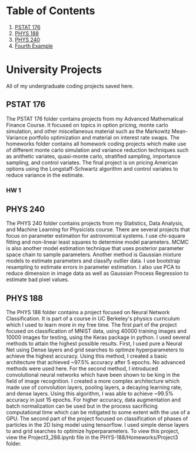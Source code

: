 # Table of Contents

1. [PSTAT 176](#PSTAT-176)
2. [PHYS 188](#PHYS-188)
3. [PHYS 240](#PHYS-240)
4. [Fourth Example](#fourth-examplehttpwwwfourthexamplecom)

# University Projects

All of my undergraduate coding projects saved here. 

## PSTAT 176
The PSTAT 176 folder contains projects from my Advanced Mathematical Finance Course. It focused on topics in option pricing, monte carlo simulation, and other miscellaneous material such as the Markowitz Mean-Variance portfolio optimization and material on interest rate swaps. The homeworks folder contains all homework coding projects which make use of different monte carlo simulation and variance reduction techniques such as anithetic variates, quasi-monte carlo, stratified sampling, importance sampling, and control variates. The final project is on pricing American options using the Longstaff-Schwartz algorithm and control variates to reduce variance in the estimate.

### HW 1

## PHYS 240
The PHYS 240 folder contains projects from my Statistics, Data Analysis, and Machine Learning for Physicists course. There are several projects that focus on parameter estimation for astronomical systems. I use chi-square fitting and non-linear least squares to determine model parameters. MCMC is also another model estimation technique that uses posterior parameter space chain to sample parameters. Another method is Gaussian mixture models to estimate parameters and classify outlier data. I use bootstrap resampling to estimate errors in parameter estimation. I also use PCA to reduce dimension in image data as well as Gaussian Process Regression to estimate bad pixel values.

## PHYS 188
The PHYS 188 folder contains a project focused on Neural Network Classification. It is part of a course in UC Berkeley's physics curriculum which I used to learn more in my free time. The first part of the project focused on classification of MNIST data, using 40000 training images and 10000 images for testing, using the Keras package in python. I used several methods to attain the highest possible results. First, I used pure a Neural Net using Dense layers and grid searches to optimze hyperparameters to achieve the highest accuracy. Using this method, I created a basic architecture that achieved ~97.5% accuracy after 5 epochs. No advanced methods were used here. For the second method, I introduced convolutional neural networks which have been shown to be king in the field of image recognition. I created a more complex architecture which made use of convolution layers, pooling layers, a decaying learning rate, and dense layers. Using this algorithm, I was able to achieve ~99.5% accuracy in just 15 epochs. For higher accuracy, data augmentation and batch normalization can be used but in the process sacrificing computational time which can be mitigated to some extent with the use of a GPU. The second part of the project focused on classification of phases of particles in the 2D Ising model using tensorflow. I used simple dense layers to and grid searches to optimize hyperparameters. To view this project, view the Project3_288.ipynb file in the PHYS-188/Homeworks/Project3 folder.
